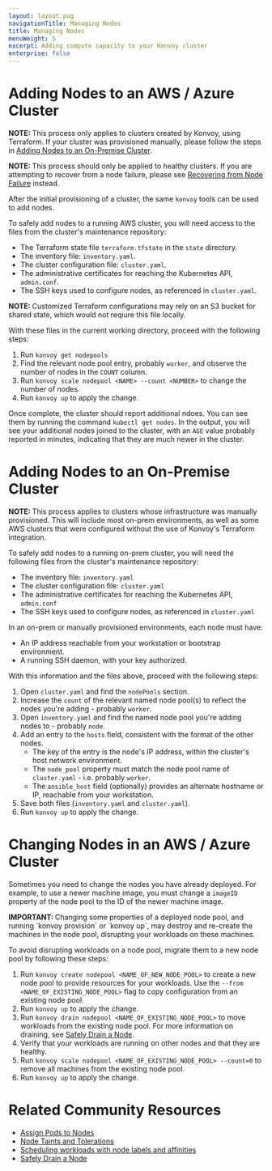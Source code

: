 ```yaml
---
layout: layout.pug
navigationTitle: Managing Nodes
title: Managing Nodes
menuWeight: 5
excerpt: Adding compute capacity to your Konvoy cluster
enterprise: false
---
```


<!-- markdownlint-disable MD004 MD007 MD025 MD030 -->

# Adding Nodes to an AWS / Azure Cluster

<p class="message--note"><strong>NOTE: </strong> This process only applies to clusters created by Konvoy, using Terraform.
If your cluster was provisioned manually, please follow the steps in <a href="#adding-nodes-to-an-on-premise-cluster">Adding Nodes to an On-Premise Cluster</a>.</p>

<p class="message--note"><strong>NOTE: </strong> This process should only be applied to healthy clusters.
If you are attempting to recover from a node failure, please see <a href="../troubleshooting/replace-a-failed-node">Recovering from Node Failure</a> instead.</p>

After the initial provisioning of a cluster, the same `konvoy` tools can be used to add nodes.

To safely add nodes to a running AWS cluster, you will need access to the files from the cluster's maintenance repository:

- The Terraform state file `terraform.tfstate` in the `state` directory.
- The inventory file: `inventory.yaml`.
- The cluster configuration file: `cluster.yaml`.
- The administrative certificates for reaching the Kubernetes API, `admin.conf`.
- The SSH keys used to configure nodes, as referenced in `cluster.yaml`.

<p class="message--note"><strong>NOTE: </strong>Customized Terraform configurations may rely on an S3 bucket for shared state, which would not reqiure this file locally.</p>

With these files in the current working directory, proceed with the following steps:

1. Run `konvoy get nodepools`
1. Find the relevant node pool entry, probably `worker`, and observe the number of nodes in the `COUNT` column.
1. Run `konvoy scale nodepool <NAME> --count <NUMBER>` to change the number of nodes.
1. Run `konvoy up` to apply the change.

Once complete, the cluster should report additional ndoes.
You can see them by running the command `kubectl get nodes`.
In the output, you will see your additional nodes joined to the cluster, with an `AGE` value probably reported in minutes, indicating that they are much newer in the cluster.

# Adding Nodes to an On-Premise Cluster

<p class="message--note"><strong>NOTE: </strong>This process applies to clusters whose infrastructure was manually provisioned. This will include most on-prem environments, as well as some AWS clusters that were configured without the use of Konvoy's Terraform integration.</p>

To safely add nodes to a running on-prem cluster, you will need the following files from the cluster's maintenance repository:

- The inventory file: `inventory.yaml`
- The cluster configuration file: `cluster.yaml`
- The administrative certificates for reaching the Kubernetes API, `admin.conf`
- The SSH keys used to configure nodes, as referenced in `cluster.yaml`

In an on-prem or manually provisioned environments, each node must have:

- An IP address reachable from your workstation or bootstrap environment.
- A running SSH daemon, with your key authorized.

With this information and the files above, proceed with the following steps:

1. Open `cluster.yaml` and find the `nodePools` section.
1. Increase the `count` of the relevant named node pool(s) to reflect the nodes you're adding - probably `worker`.
1. Open `inventory.yaml` and find the named node pool you're adding nodes to - probably `node`.
1. Add an entry to the `hosts` field, consistent with the format of the other nodes.
    - The key of the entry is the node's IP address, within the cluster's host network environment.
    - The `node_pool` property must match the node pool name of `cluster.yaml` - i.e. probably `worker`.
    - The `ansible_host` field (optionally) provides an alternate hostname or IP, reachable from your workstation.
1. Save both files (`inventory.yaml` and `cluster.yaml`).
1. Run `konvoy up` to apply the change.

# Changing Nodes in an AWS / Azure Cluster

Sometimes you need to change the nodes you have already deployed. For example, to use a newer machine image, you must change a `imageID` property of the node pool to the ID of the newer machine image.

<p class="message--important"><strong>IMPORTANT: </strong> Changing some properties of a deployed node pool, and running `konvoy provision` or `konvoy up`, may destroy and re-create the machines in the node pool, disrupting your workloads on these machines.</p>

To avoid disrupting workloads on a node pool, migrate them to a new node pool by following these steps:

1. Run `konvoy create nodepool <NAME_OF_NEW_NODE_POOL>` to create a new node pool to provide resources for your workloads. Use the `--from <NAME_OF_EXISTING_NODE_POOL>` flag to copy configuration from an existing node pool.
1. Run `konvoy up` to apply the change.
1. Run `konvoy drain nodepool <NAME_OF_EXISTING_NODE_POOL>` to move workloads from the existing node pool. For more information on draining, see [Safely Drain a Node][drain-node].
1. Verify that your workloads are running on other nodes and that they are healthy.
1. Run `konvoy scale nodepool <NAME_OF_EXISTING_NODE_POOL> --count=0` to remove all machines from the existing node pool.
1. Run `konvoy up` to apply the change.

# Related Community Resources

- [Assign Pods to Nodes][assign-pods-to-nodes]
- [Node Taints and Tolerations][taints-and-tolerations]
- [Scheduling workloads with node labels and affinities][node-labels-affinity]
- [Safely Drain a Node][drain-node]

[node-labels-affinity]: https://kubernetes.io/docs/concepts/configuration/assign-pod-node/
[taints-and-tolerations]: https://kubernetes.io/docs/concepts/configuration/taint-and-toleration/
[assign-pods-to-nodes]: https://kubernetes.io/docs/tasks/configure-pod-container/assign-pods-nodes/
[replace-failed-node]: ../../troubleshooting/replace-a-failed-node/
[drain-node]: https://kubernetes.io/docs/tasks/administer-cluster/safely-drain-node/
